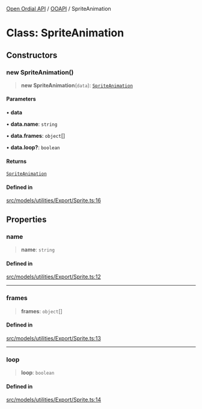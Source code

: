 [Open Ordial API](../../README.md) / [OOAPI](../README.md) / SpriteAnimation

# Class: SpriteAnimation

## Constructors

### new SpriteAnimation()

> **new SpriteAnimation**(`data`): [`SpriteAnimation`](SpriteAnimation.md)

#### Parameters

• **data**

• **data.name**: `string`

• **data.frames**: `object`[]

• **data.loop?**: `boolean`

#### Returns

[`SpriteAnimation`](SpriteAnimation.md)

#### Defined in

[src/models/utilities/Export/Sprite.ts:16](https://github.com/open-ordinal/open-ordinal-api/blob/70e118e56492403aed907a3616034144dfc18228/src/models/utilities/Export/Sprite.ts#L16)

## Properties

### name

> **name**: `string`

#### Defined in

[src/models/utilities/Export/Sprite.ts:12](https://github.com/open-ordinal/open-ordinal-api/blob/70e118e56492403aed907a3616034144dfc18228/src/models/utilities/Export/Sprite.ts#L12)

***

### frames

> **frames**: `object`[]

#### Defined in

[src/models/utilities/Export/Sprite.ts:13](https://github.com/open-ordinal/open-ordinal-api/blob/70e118e56492403aed907a3616034144dfc18228/src/models/utilities/Export/Sprite.ts#L13)

***

### loop

> **loop**: `boolean`

#### Defined in

[src/models/utilities/Export/Sprite.ts:14](https://github.com/open-ordinal/open-ordinal-api/blob/70e118e56492403aed907a3616034144dfc18228/src/models/utilities/Export/Sprite.ts#L14)
